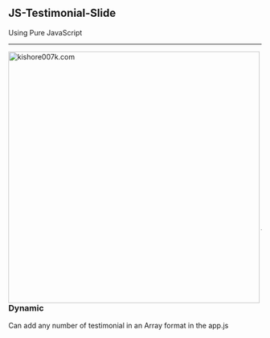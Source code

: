 ## JS-Testimonial-Slide

<p>Using Pure JavaScript</p>

---

<img align="left" alt="kishore007k.com" width="500px" src="https://user-images.githubusercontent.com/34863222/89157752-a5145e00-d58a-11ea-877c-4b4509d967ba.gif" />

<br>
<br>
<br>
<br>
<br>
<br>
<br>
<br>
<br>
<br>
<br>
<br>
<br>
<br>
<br>
<br>
<br>
<br>
<br>
<br>

---

### Dynamic

<p>Can add any number of testimonial in an Array format in the app.js</p>
